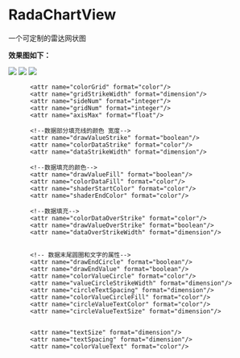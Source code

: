 # RadaChartView
一个可定制的雷达网状图

**效果图如下：**

![](https://ws4.sinaimg.cn/large/006tKfTcly1ftf11k735xj307n0fw0sr.jpg)       ![](https://ws4.sinaimg.cn/large/006tKfTcly1ftf131v36hj307n0fwjrd.jpg)        ![](https://ws4.sinaimg.cn/large/006tKfTcly1ftf131r926j307n0fwt8l.jpg)

```
      <attr name="colorGrid" format="color"/>
      <attr name="gridStrikeWidth" format="dimension"/>
      <attr name="sideNum" format="integer"/>
      <attr name="gridNum" format="integer"/>
      <attr name="axisMax" format="float"/>

      <!--数据部分填充线的颜色 宽度-->
      <attr name="drawValueStrike" format="boolean"/>
      <attr name="colorDataStrike" format="color"/>
      <attr name="dataStrikeWidth" format="dimension"/>

      <!--数据填充的颜色-->
      <attr name="drawValueFill" format="boolean"/>
      <attr name="colorDataFill" format="color"/>
      <attr name="shaderStartColor" format="color"/>
      <attr name="shaderEndColor" format="color"/>

      <!--数据填充-->
      <attr name="colorDataOverStrike" format="color"/>
      <attr name="drawValueOverStrike" format="boolean"/>
      <attr name="dataOverStrikeWidth" format="dimension"/>


      <!-- 数据末尾圆圈和文字的属性-->
      <attr name="drawEndCircle" format="boolean"/>
      <attr name="drawEndValue" format="boolean"/>
      <attr name="colorValueCircle" format="color"/>
      <attr name="valueCircleStrikeWidth" format="dimension"/>
      <attr name="circleTextSpacing" format="dimension"/>
      <attr name="colorValueCircleFill" format="color"/>
      <attr name="circleValueTextColor" format="color"/>
      <attr name="circleValueTextSize" format="dimension"/>


      <attr name="textSize" format="dimension"/>
      <attr name="textSpacing" format="dimension"/>
      <attr name="colorValueText" format="color"/>
```
